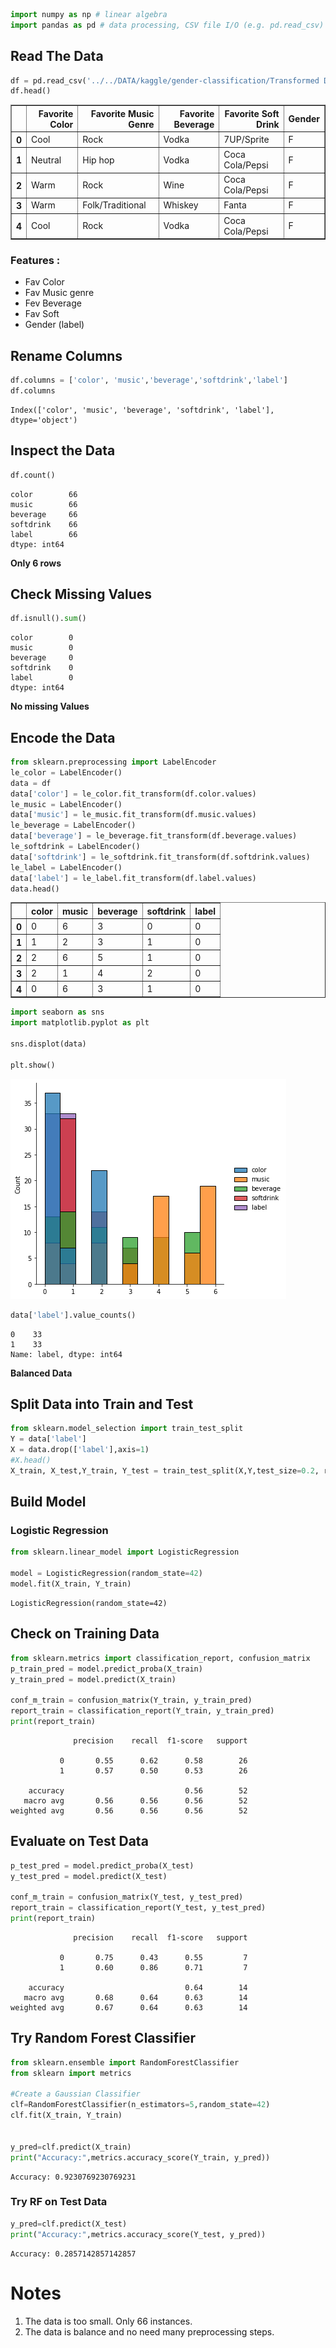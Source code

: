 ```python
import numpy as np # linear algebra
import pandas as pd # data processing, CSV file I/O (e.g. pd.read_csv)
```

## Read The Data


```python
df = pd.read_csv('../../DATA/kaggle/gender-classification/Transformed Data Set - Sheet1.csv')
df.head()
```




<div>
<style scoped>
    .dataframe tbody tr th:only-of-type {
        vertical-align: middle;
    }

    .dataframe tbody tr th {
        vertical-align: top;
    }

    .dataframe thead th {
        text-align: right;
    }
</style>
<table border="1" class="dataframe">
  <thead>
    <tr style="text-align: right;">
      <th></th>
      <th>Favorite Color</th>
      <th>Favorite Music Genre</th>
      <th>Favorite Beverage</th>
      <th>Favorite Soft Drink</th>
      <th>Gender</th>
    </tr>
  </thead>
  <tbody>
    <tr>
      <th>0</th>
      <td>Cool</td>
      <td>Rock</td>
      <td>Vodka</td>
      <td>7UP/Sprite</td>
      <td>F</td>
    </tr>
    <tr>
      <th>1</th>
      <td>Neutral</td>
      <td>Hip hop</td>
      <td>Vodka</td>
      <td>Coca Cola/Pepsi</td>
      <td>F</td>
    </tr>
    <tr>
      <th>2</th>
      <td>Warm</td>
      <td>Rock</td>
      <td>Wine</td>
      <td>Coca Cola/Pepsi</td>
      <td>F</td>
    </tr>
    <tr>
      <th>3</th>
      <td>Warm</td>
      <td>Folk/Traditional</td>
      <td>Whiskey</td>
      <td>Fanta</td>
      <td>F</td>
    </tr>
    <tr>
      <th>4</th>
      <td>Cool</td>
      <td>Rock</td>
      <td>Vodka</td>
      <td>Coca Cola/Pepsi</td>
      <td>F</td>
    </tr>
  </tbody>
</table>
</div>



### Features :
- Fav Color
- Fav Music genre
- Fev Beverage
- Fav Soft
- Gender (label)

## Rename Columns 


```python
df.columns = ['color', 'music','beverage','softdrink','label']
df.columns
```




    Index(['color', 'music', 'beverage', 'softdrink', 'label'], dtype='object')





## Inspect the Data


```python
df.count()
```




    color        66
    music        66
    beverage     66
    softdrink    66
    label        66
    dtype: int64



**Only 6 rows**

## Check Missing Values


```python
df.isnull().sum()
```




    color        0
    music        0
    beverage     0
    softdrink    0
    label        0
    dtype: int64



**No missing Values**



## Encode the Data


```python
from sklearn.preprocessing import LabelEncoder
le_color = LabelEncoder()
data = df
data['color'] = le_color.fit_transform(df.color.values)
le_music = LabelEncoder()
data['music'] = le_music.fit_transform(df.music.values)
le_beverage = LabelEncoder()
data['beverage'] = le_beverage.fit_transform(df.beverage.values)
le_softdrink = LabelEncoder()
data['softdrink'] = le_softdrink.fit_transform(df.softdrink.values)
le_label = LabelEncoder()
data['label'] = le_label.fit_transform(df.label.values)
data.head()
```




<div>
<style scoped>
    .dataframe tbody tr th:only-of-type {
        vertical-align: middle;
    }

    .dataframe tbody tr th {
        vertical-align: top;
    }

    .dataframe thead th {
        text-align: right;
    }
</style>
<table border="1" class="dataframe">
  <thead>
    <tr style="text-align: right;">
      <th></th>
      <th>color</th>
      <th>music</th>
      <th>beverage</th>
      <th>softdrink</th>
      <th>label</th>
    </tr>
  </thead>
  <tbody>
    <tr>
      <th>0</th>
      <td>0</td>
      <td>6</td>
      <td>3</td>
      <td>0</td>
      <td>0</td>
    </tr>
    <tr>
      <th>1</th>
      <td>1</td>
      <td>2</td>
      <td>3</td>
      <td>1</td>
      <td>0</td>
    </tr>
    <tr>
      <th>2</th>
      <td>2</td>
      <td>6</td>
      <td>5</td>
      <td>1</td>
      <td>0</td>
    </tr>
    <tr>
      <th>3</th>
      <td>2</td>
      <td>1</td>
      <td>4</td>
      <td>2</td>
      <td>0</td>
    </tr>
    <tr>
      <th>4</th>
      <td>0</td>
      <td>6</td>
      <td>3</td>
      <td>1</td>
      <td>0</td>
    </tr>
  </tbody>
</table>
</div>




```python
import seaborn as sns 
import matplotlib.pyplot as plt

sns.displot(data)

plt.show()
```


    
![png](output_16_0.png)
    



```python
data['label'].value_counts()
```




    0    33
    1    33
    Name: label, dtype: int64



**Balanced Data**

## Split Data into Train and Test


```python
from sklearn.model_selection import train_test_split
Y = data['label']
X = data.drop(['label'],axis=1)
#X.head()
X_train, X_test,Y_train, Y_test = train_test_split(X,Y,test_size=0.2, random_state=42) # Split 20% test data
```



## Build Model 

### Logistic Regression


```python
from sklearn.linear_model import LogisticRegression

model = LogisticRegression(random_state=42)
model.fit(X_train, Y_train)
```




    LogisticRegression(random_state=42)



## Check on Training Data 


```python
from sklearn.metrics import classification_report, confusion_matrix
p_train_pred = model.predict_proba(X_train)
y_train_pred = model.predict(X_train)

conf_m_train = confusion_matrix(Y_train, y_train_pred)
report_train = classification_report(Y_train, y_train_pred)
print(report_train)
```

                  precision    recall  f1-score   support
    
               0       0.55      0.62      0.58        26
               1       0.57      0.50      0.53        26
    
        accuracy                           0.56        52
       macro avg       0.56      0.56      0.56        52
    weighted avg       0.56      0.56      0.56        52
    
    



## Evaluate on Test Data


```python
p_test_pred = model.predict_proba(X_test)
y_test_pred = model.predict(X_test)

conf_m_train = confusion_matrix(Y_test, y_test_pred)
report_train = classification_report(Y_test, y_test_pred)
print(report_train)
```

                  precision    recall  f1-score   support
    
               0       0.75      0.43      0.55         7
               1       0.60      0.86      0.71         7
    
        accuracy                           0.64        14
       macro avg       0.68      0.64      0.63        14
    weighted avg       0.67      0.64      0.63        14
    
    

## Try Random Forest Classifier 


```python
from sklearn.ensemble import RandomForestClassifier
from sklearn import metrics

#Create a Gaussian Classifier
clf=RandomForestClassifier(n_estimators=5,random_state=42)
clf.fit(X_train, Y_train)


y_pred=clf.predict(X_train)
print("Accuracy:",metrics.accuracy_score(Y_train, y_pred))
```

    Accuracy: 0.9230769230769231
    

### Try RF on Test Data


```python
y_pred=clf.predict(X_test)
print("Accuracy:",metrics.accuracy_score(Y_test, y_pred))
```

    Accuracy: 0.2857142857142857
    

# Notes
1. The data is too small. Only 66 instances. 
2. The data is balance and no need many preprocessing steps.


